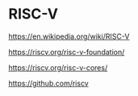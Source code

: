 # RISC-V

https://en.wikipedia.org/wiki/RISC-V

https://riscv.org/risc-v-foundation/

https://riscv.org/risc-v-cores/

https://github.com/riscv
